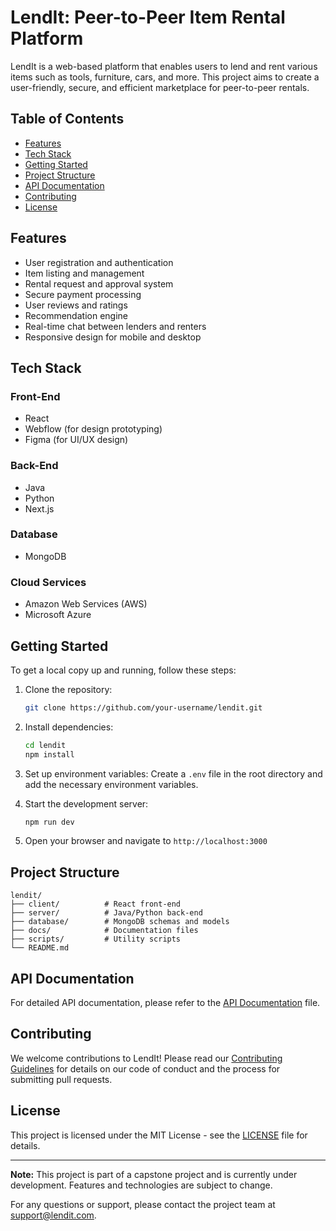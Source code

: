 # LendIt: Peer-to-Peer Item Rental Platform

LendIt is a web-based platform that enables users to lend and rent various items such as tools, furniture, cars, and more. This project aims to create a user-friendly, secure, and efficient marketplace for peer-to-peer rentals.

## Table of Contents

- [Features](#features)
- [Tech Stack](#tech-stack)
- [Getting Started](#getting-started)
- [Project Structure](#project-structure)
- [API Documentation](#api-documentation)
- [Contributing](#contributing)
- [License](#license)

## Features

- User registration and authentication
- Item listing and management
- Rental request and approval system
- Secure payment processing
- User reviews and ratings
- Recommendation engine
- Real-time chat between lenders and renters
- Responsive design for mobile and desktop

## Tech Stack

### Front-End
- React
- Webflow (for design prototyping)
- Figma (for UI/UX design)

### Back-End
- Java
- Python
- Next.js

### Database
- MongoDB

### Cloud Services
- Amazon Web Services (AWS)
- Microsoft Azure

## Getting Started

To get a local copy up and running, follow these steps:

1. Clone the repository:
   ```bash
   git clone https://github.com/your-username/lendit.git
   ```

2. Install dependencies:
   ```bash
   cd lendit
   npm install
   ```

3. Set up environment variables:
   Create a `.env` file in the root directory and add the necessary environment variables.

4. Start the development server:
   ```bash
   npm run dev
   ```

5. Open your browser and navigate to `http://localhost:3000`

## Project Structure

```
lendit/
├── client/          # React front-end
├── server/          # Java/Python back-end
├── database/        # MongoDB schemas and models
├── docs/            # Documentation files
├── scripts/         # Utility scripts
└── README.md
```

## API Documentation

For detailed API documentation, please refer to the [API Documentation](docs/api.md) file.

## Contributing

We welcome contributions to LendIt! Please read our [Contributing Guidelines](CONTRIBUTING.md) for details on our code of conduct and the process for submitting pull requests.

## License

This project is licensed under the MIT License - see the [LICENSE](LICENSE) file for details.

---

**Note:** This project is part of a capstone project and is currently under development. Features and technologies are subject to change.

For any questions or support, please contact the project team at [support@lendit.com](mailto:support@lendit.com).
